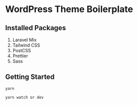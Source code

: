 # WordPress Theme Boilerplate

## Installed Packages

1. Laravel Mix
2. Tailwind CSS
3. PostCSS
4. Prettier
5. Sass

## Getting Started

```:bash
yarn

yarn watch or dev
```
